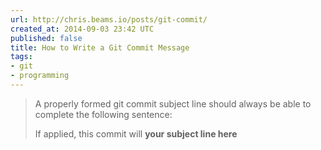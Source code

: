 ```yaml
---
url: http://chris.beams.io/posts/git-commit/
created_at: 2014-09-03 23:42 UTC
published: false
title: How to Write a Git Commit Message
tags:
- git
- programming
---
```


<blockquote>A properly formed git commit subject line should always be able to complete the following sentence:

If applied, this commit will **your subject line here**</blockquote>
